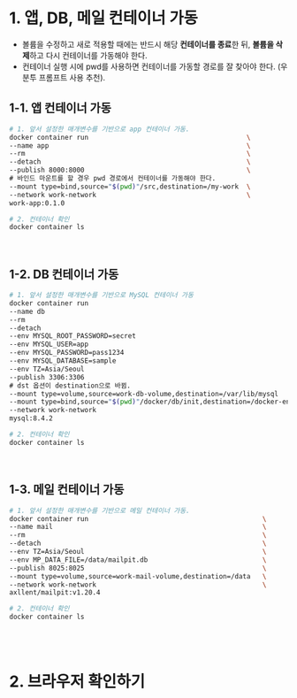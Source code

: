 <h1>1. 앱, DB, 메일 컨테이너 가동</h1>
<ul>
  <li>
    볼륨을 수정하고 새로 적용할 때에는 반드시 해당 <strong>컨테이너를 종료</strong>한 뒤, <strong>볼륨을 삭제</strong>하고 다시 컨테이너를 가동해야 한다.
  </li>
  <li>
    컨테이너 실행 시에 pwd를 사용하면 컨테이너를 가동할 경로를 잘 찾아야 한다. (우분투 프롬프트 사용 추천).
  </li>
</ul>

<h2>1-1. 앱 컨테이너 가동</h2>

```bash
# 1. 앞서 설정한 매개변수를 기반으로 app 컨테이너 가동.
docker container run                                        \
--name app                                                  \
--rm                                                        \
--detach                                                    \
--publish 8000:8000                                         \
# 바인드 마운트를 할 경우 pwd 경로에서 컨테이너를 가동해야 한다.
--mount type=bind,source="$(pwd)"/src,destination=/my-work  \
--network work-network                                      \
work-app:0.1.0
```

```bash
# 2. 컨테이너 확인
docker container ls
```

<br>

<h2>1-2. DB 컨테이너 가동</h2>

```bash
# 1. 앞서 설정한 매개변수를 기반으로 MySQL 컨테이너 가동
docker container run                                                    \
--name db                                                               \
--rm                                                                    \
--detach                                                                \   
--env MYSQL_ROOT_PASSWORD=secret                                        \
--env MYSQL_USER=app                                                    \
--env MYSQL_PASSWORD=pass1234                                           \
--env MYSQL_DATABASE=sample                                             \
--env TZ=Asia/Seoul                                                     \
--publish 3306:3306                                                     \
# dst 옵션이 destination으로 바뀜.
--mount type=volume,source=work-db-volume,destination=/var/lib/mysql    \
--mount type=bind,source="$(pwd)"/docker/db/init,destination=/docker-entrypoint-initdb.d \
--network work-network                                                  \
mysql:8.4.2
```

```bash
# 2. 컨테이너 확인
docker container ls
```

<br>

<h2>1-3. 메일 컨테이너 가동</h2>

```bash
# 1. 앞서 설정한 매개변수를 기반으로 메일 컨테이너 가동.
docker container run                                            \
--name mail                                                     \
--rm                                                            \
--detach                                                        \
--env TZ=Asia/Seoul                                             \
--env MP_DATA_FILE=/data/mailpit.db                             \
--publish 8025:8025                                             \
--mount type=volume,source=work-mail-volume,destination=/data   \
--network work-network                                          \
axllent/mailpit:v1.20.4
```

```bash
# 2. 컨테이너 확인
docker container ls
```

<br><br>

<h1>2. 브라우저 확인하기</h1>
